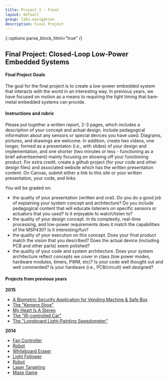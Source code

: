 ```yaml
---
title: Project 2 - Final
layout: default
group: labs-navigation
description: Final Project
---
```


{::options parse_block_html="true" /}

## Final Project: Closed-Loop Low-Power Embedded Systems

#### Final Project Goals
The goal for the final project is to create a low-power embedded system that interacts with the
world in an interesting way. In previous years, we have focused on motion as a means to
requiring the tight timing that bare-metal embedded systems can provide.

#### Instructions and rubric
Please put together a written report, 2-3 pages, which includes a description of your concept
and actual design. Include pedagogical information about any sensors or special devices you
have used. Diagrams, pictures, and drawings are welcome. In addition, create two videos, one
longer, formed as a presentaton (i.e., with slides) of your design and implementation, and one
shorter (two minutes or less - functioning as a brief advertisement) mainly focusing on showing
off your functioning product. For extra credit, create a github project (for your code and
other design files) and associated website which has the written presentation content. On
Canvas, submit either a link to this site or your written presentation, your code, and links

You will be graded on:
  + the quality of your presentation (written and oral). Do you do a good job of explaining
  your system concept and architecture? Do you include pedagogical content that will educate
  listeners on specific sensors or actuators that you used? Is it enjoyable to watch/listen to?
  + the quality of your design concept. In its complexity, real-time processing, and low-power
  requirements does it match the capabilities of the MSP430? Is it interesting/fun?
  + the quality of your execution on this concept. Does your final product match the vision
  that you described? Does the actual device (including PCB and other parts) seem polished?
  + the quality of your code and system architecture. Does your system architecture reflect
  concepts we cover in class (low power modes, hardware modules, timers, PWM, etc)? Is your
  code well thought out and well commented? Is your hardware (i.e., PCB/circuit) well designed?

#### Projects from previous years

**2015**

- [A Biometric Security Application for Vending Machine & Safe Box](http://zjelec.github.io/ELEC-327-Final-Project/)
- [The "Kemere Shoe"](http://va17.github.io/ELEC327-Final-Project/)
- [My Heart Is A Stereo](http://ryanlidesign.wix.com/portfolio#!designs/c1dru)  
- [The "IR-controlled Car"](http://xyh1.github.io/Rice_University_ELEC327_MSP430_IR-Motors/)
- [The "Longboard Light-Painting Speedometer"](http://ethanwhassat.github.io/LONGBOARD-LIGHT-PAINTING-SPEEDOMETER/)

**2014**

- [Fan Controller](https://www.youtube.com/watch?v=mhptsetAkEA)
- [Robot](https://www.youtube.com/watch?v=cXXAIJgqIdM)
- [Whiteboard Eraser](http://youtu.be/5l_BqY-AgVQ)
- [Light Follower](https://www.youtube.com/watch?v=1jrtxBQFj9A)
- [Robot](https://www.youtube.com/watch?v=pwvoO46o1E8)
- [Laser Targeting](https://www.youtube.com/watch?v=hBBP-9Gh-Sk)
- [Maze Game](https://www.youtube.com/watch?v=vogIEGx5ChQ)


